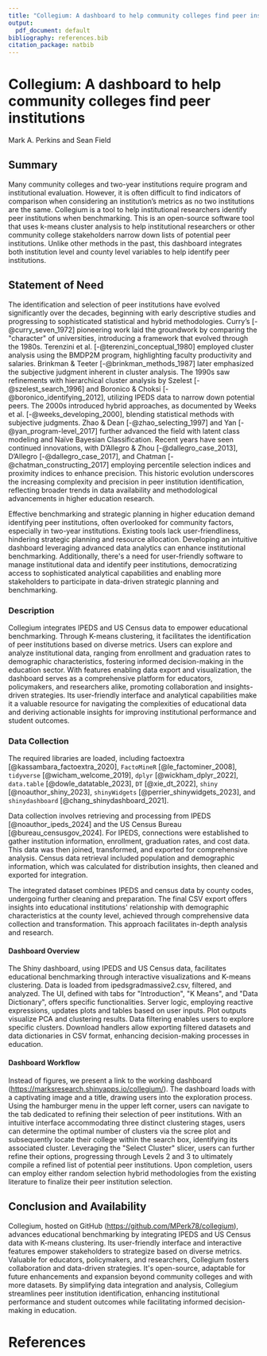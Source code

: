 ```yaml
---
title: "Collegium: A dashboard to help community colleges find peer institutions"
output: 
  pdf_document: default
bibliography: references.bib
citation_package: natbib
---
```





# Collegium: A dashboard to help community colleges find peer institutions
Mark A. Perkins and Sean Field

## Summary
Many community colleges and two-year institutions require program and institutional evaluation. However, it is often difficult to find indicators of comparison when considering an institution’s metrics as no two institutions are the same. Collegium is a tool to help institutional researchers identify peer institutions when benchmarking. This is an open-source software tool that uses k-means cluster analysis to help institutional researchers or other community college stakeholders narrow down lists of potential peer institutions. Unlike other methods in the past, this dashboard integrates both institution level and county level variables to help identify peer institutions.

## Statement of Need
The identification and selection of peer institutions have evolved significantly over the decades, beginning with early descriptive studies and progressing to sophisticated statistical and hybrid methodologies. Curry’s [-@curry_seven_1972] pioneering work laid the groundwork by comparing the "character" of universities, introducing a framework that evolved through the 1980s. Terenzini et al. [-@terenzini_conceptual_1980] employed cluster analysis using the BMDP2M program, highlighting faculty productivity and salaries. Brinkman & Teeter [-@brinkman_methods_1987] later emphasized the subjective judgment inherent in cluster analysis. The 1990s saw refinements with hierarchical cluster analysis by Szelest [-@szelest_search_1996] and Boronico & Choksi [-@boronico_identifying_2012], utilizing IPEDS data to narrow down potential peers. The 2000s introduced hybrid approaches, as documented by Weeks et al. [-@weeks_developing_2000], blending statistical methods with subjective judgments. Zhao & Dean [-@zhao_selecting_1997] and Yan [-@yan_program-level_2017] further advanced the field with latent class modeling and Naïve Bayesian Classification. Recent years have seen continued innovations, with D’Allegro & Zhou [-@dallegro_case_2013], D’Allegro [-@dallegro_case_2017], and Chatman [-@chatman_constructing_2017] employing percentile selection indices and proximity indices to enhance precision. This historic evolution underscores the increasing complexity and precision in peer institution identification, reflecting broader trends in data availability and methodological advancements in higher education research.

Effective benchmarking and strategic planning in higher education demand identifying peer institutions, often overlooked for community factors, especially in two-year institutions. Existing tools lack user-friendliness, hindering strategic planning and resource allocation. Developing an intuitive dashboard leveraging advanced data analytics can enhance institutional benchmarking. Additionally, there's a need for user-friendly software to manage institutional data and identify peer institutions, democratizing access to sophisticated analytical capabilities and enabling more stakeholders to participate in data-driven strategic planning and benchmarking.

### Description
Collegium integrates IPEDS and US Census data to empower educational benchmarking. Through K-means clustering, it facilitates the identification of peer institutions based on diverse metrics. Users can explore and analyze institutional data, ranging from enrollment and graduation rates to demographic characteristics, fostering informed decision-making in the education sector. With features enabling data export and visualization, the dashboard serves as a comprehensive platform for educators, policymakers, and researchers alike, promoting collaboration and insights-driven strategies. Its user-friendly interface and analytical capabilities make it a valuable resource for navigating the complexities of educational data and deriving actionable insights for improving institutional performance and student outcomes.

### Data Collection
The required libraries are loaded, including factoextra [@kassambara_factoextra_2020], `FactoMineR` [@le_factominer_2008], `tidyverse` [@wicham_welcome_2019], `dplyr` [@wickham_dplyr_2022], `data.table` [@dowle_datatable_2023], `DT` [@xie_dt_2022], `shiny` [@noauthor_shiny_2023], `shinyWidgets` [@perrier_shinywidgets_2023], and `shinydashboard` [@chang_shinydashboard_2021].

Data collection involves retrieving and processing from IPEDS [@noauthor_ipeds_2024] and the US Census Bureau [@bureau_censusgov_2024]. For IPEDS, connections were established to gather institution information, enrollment, graduation rates, and cost data. This data was then joined, transformed, and exported for comprehensive analysis. Census data retrieval included population and demographic information, which was calculated for distribution insights, then cleaned and exported for integration.

The integrated dataset combines IPEDS and census data by county codes, undergoing further cleaning and preparation. The final CSV export offers insights into educational institutions' relationship with demographic characteristics at the county level, achieved through comprehensive data collection and transformation. This approach facilitates in-depth analysis and research.

#### Dashboard Overview
The Shiny dashboard, using IPEDS and US Census data, facilitates educational benchmarking through interactive visualizations and K-means clustering. Data is loaded from ipedsgradmassive2.csv, filtered, and analyzed. The UI, defined with tabs for "Introduction", "K Means", and "Data Dictionary", offers specific functionalities. Server logic, employing reactive expressions, updates plots and tables based on user inputs. Plot outputs visualize PCA and clustering results. Data filtering enables users to explore specific clusters. Download handlers allow exporting filtered datasets and data dictionaries in CSV format, enhancing decision-making processes in education.

#### Dashboard Workflow
Instead of figures, we present a link to the working dashboard (https://marksresearch.shinyapps.io/collegium/). The dashboard loads with a captivating image and a title, drawing users into the exploration process. Using the hamburger menu in the upper left corner, users can navigate to the tab dedicated to refining their selection of peer institutions. With an intuitive interface accommodating three distinct clustering stages, users can determine the optimal number of clusters via the scree plot and subsequently locate their college within the search box, identifying its associated cluster. Leveraging the "Select Cluster" slicer, users can further refine their options, progressing through Levels 2 and 3 to ultimately compile a refined list of potential peer institutions. Upon completion, users can employ either random selection hybrid methodologies from the existing literature to finalize their peer institution selection.

## Conclusion and Availability
Collegium, hosted on GitHub (https://github.com/MPerk78/collegium), advances educational benchmarking by integrating IPEDS and US Census data with K-means clustering. Its user-friendly interface and interactive features empower stakeholders to strategize based on diverse metrics. Valuable for educators, policymakers, and researchers, Collegium fosters collaboration and data-driven strategies. It's open-source, adaptable for future enhancements and expansion beyond community colleges and with more datasets. By simplifying data integration and analysis, Collegium streamlines peer institution identification, enhancing institutional performance and student outcomes while facilitating informed decision-making in education.

# References
